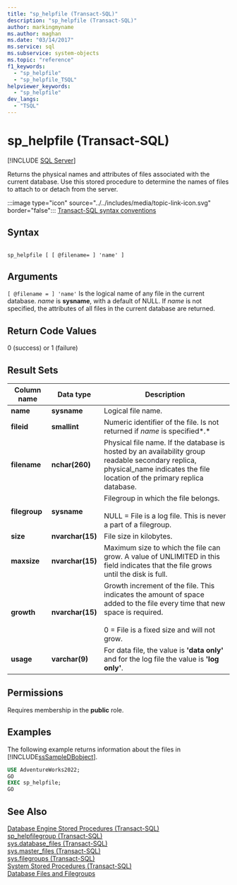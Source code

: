 ```yaml
---
title: "sp_helpfile (Transact-SQL)"
description: "sp_helpfile (Transact-SQL)"
author: markingmyname
ms.author: maghan
ms.date: "03/14/2017"
ms.service: sql
ms.subservice: system-objects
ms.topic: "reference"
f1_keywords:
  - "sp_helpfile"
  - "sp_helpfile_TSQL"
helpviewer_keywords:
  - "sp_helpfile"
dev_langs:
  - "TSQL"
---
```

# sp_helpfile (Transact-SQL)
[!INCLUDE [SQL Server](../../includes/applies-to-version/sqlserver.md)]

  Returns the physical names and attributes of files associated with the current database. Use this stored procedure to determine the names of files to attach to or detach from the server.  
  
 :::image type="icon" source="../../includes/media/topic-link-icon.svg" border="false"::: [Transact-SQL syntax conventions](../../t-sql/language-elements/transact-sql-syntax-conventions-transact-sql.md)  
  
## Syntax  
  
```  
  
sp_helpfile [ [ @filename= ] 'name' ]  
```  
  
## Arguments  
`[ @filename = ] 'name'`
 Is the logical name of any file in the current database. *name* is **sysname**, with a default of NULL. If *name* is not specified, the attributes of all files in the current database are returned.  
  
## Return Code Values  
 0 (success) or 1 (failure)  
  
## Result Sets  
  
|Column name|Data type|Description|  
|-----------------|---------------|-----------------|  
|**name**|**sysname**|Logical file name.|  
|**fileid**|**smallint**|Numeric identifier of the file. Is not returned if *name* is specified*.*|  
|**filename**|**nchar(260)**|Physical file name. If the database is hosted by an availability group readable secondary replica, physical_name indicates the file location of the primary replica database.|
|**filegroup**|**sysname**|Filegroup in which the file belongs.<br /><br /> NULL = File is a log file. This is never a part of a filegroup.|  
|**size**|**nvarchar(15)**|File size in kilobytes.|  
|**maxsize**|**nvarchar(15)**|Maximum size to which the file can grow. A value of UNLIMITED in this field indicates that the file grows until the disk is full.|  
|**growth**|**nvarchar(15)**|Growth increment of the file. This indicates the amount of space added to the file every time that new space is required.<br /><br /> 0 = File is a fixed size and will not grow.|  
|**usage**|**varchar(9)**|For data file, the value is **'data only'** and for the log file the value is **'log only'**.|  
  
## Permissions  
 Requires membership in the **public** role.  
  
## Examples  
 The following example returns information about the files in [!INCLUDE[ssSampleDBobject](../../includes/sssampledbobject-md.md)].  
  
```sql  
USE AdventureWorks2022;  
GO  
EXEC sp_helpfile;  
GO  
```  
  
## See Also  
 [Database Engine Stored Procedures &#40;Transact-SQL&#41;](../../relational-databases/system-stored-procedures/database-engine-stored-procedures-transact-sql.md)   
 [sp_helpfilegroup &#40;Transact-SQL&#41;](../../relational-databases/system-stored-procedures/sp-helpfilegroup-transact-sql.md)   
 [sys.database_files &#40;Transact-SQL&#41;](../../relational-databases/system-catalog-views/sys-database-files-transact-sql.md)   
 [sys.master_files &#40;Transact-SQL&#41;](../../relational-databases/system-catalog-views/sys-master-files-transact-sql.md)   
 [sys.filegroups &#40;Transact-SQL&#41;](../../relational-databases/system-catalog-views/sys-filegroups-transact-sql.md)   
 [System Stored Procedures &#40;Transact-SQL&#41;](../../relational-databases/system-stored-procedures/system-stored-procedures-transact-sql.md)   
 [Database Files and Filegroups](../../relational-databases/databases/database-files-and-filegroups.md)  
  
  

